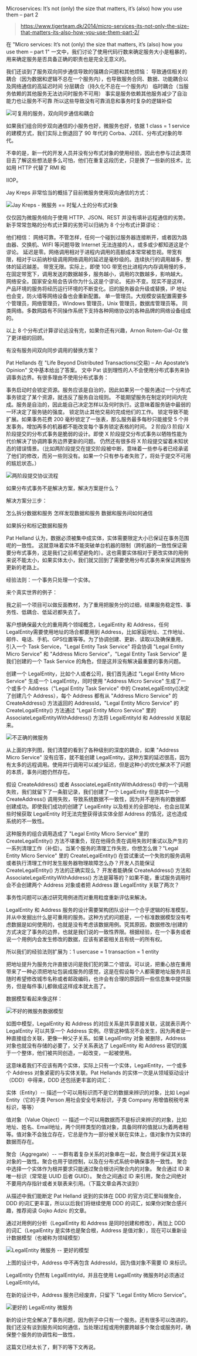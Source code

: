 

Microservices: It’s not (only) the size that matters, it’s (also) how you use them – part 2

> https://www.tigerteam.dk/2014/micro-services-its-not-only-the-size-that-matters-its-also-how-you-use-them-part-2/

在 "Micro services: It’s not (only) the size that matters, it’s (also) how you use them – part 1" 一文中，我们讨论了使用代码行数来确定服务大小是粗暴的，用来确定服务是否具备正确的职责也是完全无意义的。

我们还谈到了服务双向同步通信导致的强耦合问题和其他烦恼：
  导致通信相关的耦合（因为数据和逻辑不总在一个服务内），也导致服务合同、数据、功能耦合以及网络通信的高延迟时间
  分层耦合（持久化不总在一个服务内）
  临时耦合（当服务依赖的其他服务无法访问时服务不可用）
  事实是服务依赖其他服务减少了自治能力也让服务不可靠
  所以这些导致没有可靠消息和事务时复杂的逻辑补偿

![可复用的服务，双向同步通信和耦合](http://www.tigerteam.dk/wp-content/uploads/2014/03/reusable-services-and-coupling.png)

如果我们组合同步双向通信的小服务也好，微服务也好，依据 1 class = 1 service 的建模方式，我们实际上倒退回了 90 年代的 Corba、J2EE、分布式对象的年代。

不幸的是，新一代的开发人员并没有分布式对象的使用经验，因此也参与过此类项目去了解这些想法是多么可怕，他们在重复这段历史，只是换了一些新的技术，比如用 HTTP 代替了 RMI 和 

IIOP。

Jay Kreps 非常恰当的概括了目前微服务使用双向通信的方式：

![Jay Kreps - 微服务 == 时髦人士的分布式对象](http://www.tigerteam.dk/wp-content/uploads/2014/03/Jay-Kreps-Microservices-equals-distributed-objects.png)

仅仅因为微服务倾向于使用 HTTP、JSON、REST 并没有填补远程通信的劣势。新手常常忽略的分布式计算的劣势可以归纳为 8 个分布式计算谬论：

他们相信：
网络可靠。不管怎样，任何一个碰到过服务器连接断开，或者因为路由器、交换机、WIFI 等问题导致 Internet 无法连接的人，或多或少都知道这是个谬论。
延迟是零。网络调用相对于进程内调用的高额成本常常被忽视。带宽有限，相对于以前纳秒级调用网络调用的延迟是毫秒级的。连续执行的调用越多，整体的延迟越差。
带宽无限。实际上，即使 10G 带宽也比进程内内存调用慢的多，在固定带宽下，调用发送的数据越多，服务越小，调用的次数越多，影响越大。
网络安全。国家安全局会告诉你为什么这是个谬论。
拓扑不变。现实不是这样，产品环境的服务将经历运行环境的不断变化。旧的服务器会升级或替换，IP 地址也会变，防火墙等网络设备也会重新配置。
单一管理员。大规模安装配置需要多个管理员，网络管理员，Windows 管理员，Unix 管理员，数据库管理员等。
同类网络。多数网路有不同操作系统下支持各种网络协议的各种品牌的网络设备组成的。

以上 8 个分布式计算谬论远没有完，如果你还有兴趣，Arnon Rotem-Gal-Oz 做了更详细的回顾。

有没有服务间双向同步调用的替换方案？

Pat Hellands 在 "Life Beyond Distributed Transactions(交易) – An Apostate’s Opinion" 文中基本给出了答案。
文中 Pat 谈到理性的人不会使用分布式事务来协调事务边界。有很多理由不使用分布式事务：

事务启动时会锁定资源。服务应该是自治的，因此如果另一个服务通过一个分布式事务锁定了某个资源，就违反了服务自治规则。
不能期望服务在制定的时间内完成。服务是自治的，因此能自己决定怎样以及何时执行。这意味着服务链中最弱的一环决定了服务链的强度。
锁定防止其他交易的完成他们的工作。
锁定导致不能扩展。如果事务花费 200 毫秒锁定了一张表，那么服务最多每秒只能接受 5 个并发事务。增加再多的机器都不能改变每个事务锁定表格的时间。
2 阶段/3 阶段/ X 阶段提交的分布式事务是脆弱的设计。即使 X 阶段提交分布式事务以牺牲性能为代价解决了协调跨事务边界更新的问题。
仍然还有很多将 X 阶段提交留着未知状态的错误情景。（比如两阶段提交在提交阶段被中断，意味着一些参与者已经承诺了他们的修改，而另一些则没有。如果一个只有参与者失败了，将处于提交不可用的尴尬状态。）

![两阶段提交协议流程](http://www.tigerteam.dk/wp-content/uploads/2014/03/2-phase-commit-protocol-flow.png)

如果分布式事务不是解决方案，解决方案是什么？

解决方案分三步：

怎么拆分数据和服务
怎样发现数据和服务
数据和服务间如何通信

如果拆分和标记数据和服务

Pat Helland 认为，数据必须被集中成实体，实体需要限定大小已保证在事务范围呢的一致性。
这就意味着实体不能突破单台机器的限制（跨机器的一致性保证需要分布式事务，这是我们之前希望避免的）。这也需要实体相对于更改实体的用例来说不能太小，如果实体太小，我们就又回到了需要使用分布式事务来保证跨服务更新的老路上。

经验法则：一个事务只处理一个实体。

来个真实世界的例子：

我之前一个项目可以做反面教材，为了重用把服务分的过细，结果服务稳定性、事务性、低耦合、低延迟都失去了。

客户想确保最大化的重用两个领域概念，LegalEntity 和 Address，任何LegalEntity需要使用地址的场合都要用到 Address，比如家庭地址、工作地址、邮件、电话、手机、GPS位置等等。为了协调创建、更新、读取以及确保重用，引入一个 Task Service，"Legal Entity Task Service" 将会协调 "Legal Entity Micro Service" 和 "Address Micro Service"，"Legal Entity Task Service" 是我们创建的一个 Task Service 的角色，但是这并没有解决最重要的事务问题。

创建一个 LegalEntity，比如个人或者公司，我们首先通过 "Legal Entity Micro Service" 生成一个 LegalEntity，同时使用 "Address Micro Service" 生成了一个或多个 Address（"Legal Entity Task Service" 中的 CreateLegalEntity()决定了创建几个 Address），每个 Address 都有从 "Address Micro Service" 的 CreateAddress() 方法返回的 AddressId，"Legal Entity Micro Service" 的 CreateLogalEntity() 方法通过 "Legal Entity Micro Service" 里的 AssociateLegalEntityWithAddress() 方法将 LegalEntityId 和 AddressId 关联起来。

![不正确的微服务](http://www.tigerteam.dk/wp-content/uploads/2014/03/Bad-microservices-Create.png)

从上面的序列图，我们清楚的看到了各种级别的深度的耦合，如果 "Address Micro Service" 没有应答，就不能创建 LegalEntity。这种方案的延迟很高，因为有太多的远程调用。使用并行调用可以减少延迟，但是这种小的优化解决不了问题的本质，事务问题仍然存在。

假设 CreateAddress() 或者 AssociateLegalEntityWithAddress() 中的一个调用失败，我们就留下了一条脏记录，我们创建了一个 LegalEntity 但是其中一个 CreateAddress() 调用失败，导致系统数据不一致性，因为并不是所有的数据都创建成功。即使我们成功的创建了 LegalEntity 以及相关的全部地址，也会出现某些时候获取 LegalEntity 时无法完整获得该实体全部 Address 的情况，这也造成系统的不一致性。

这种服务的组合调用造成了 "Legal Entity Micro Service" 里的 CreateLegalEntity() 方法不堪重负，现在他得负责在调用失败时重试以及产生的一系列清理工作（补偿）。当某个服务的清理工作失败，你想怎么做？"Legal Entity Micro Service" 里的 CreateLegalEntity() 在尝试重试一个失败的服务调用或者执行清理工作时发生服务器物理故障怎么办？开发人员能保证 CreateLegalEntity() 方法的正确实现么？ 开发者能确保 CreateAddress() 方法和 AssociateLegalEntityWithAddress() 方法是幂等的？如果不能，重试服务调用时会不会创建两个 Address 对象或者把 Address 跟 LegalEntity 关联了两次？

事务性问题可以通过研究用例进而对重用粒度重新评估来解决。

LegalEntity 和 Address 服务的设计需要架构团队设计一个合乎逻辑的标准模型，并从中发掘出什么是可重用的服务。这种方式的问题是，一个标准数据模型没有考虑数据是如何使用的，也就是没有考虑该数据用例。究其原因，数据修改/创建的方式决定了事务的边界，也就是我们说的一致性界限。根据经验，在一个事务或者说一个用例内会发生修改的数据，应该有紧密相关且有统一的所有权。

所以我们的经验法则扩展为：1 usercase = 1 transaction = 1 entity

把地址提升为服务允许直接访问是我们犯的第二个错误。可以说，把重心放在重用带来了一种必须把地址包装成服务的感觉，这是在假设每个人都需要地址服务并且随时希望修改城市名称或者邮政编码，也许会有合理的原因将一些信息集中提供服务，但是每件事儿都做成这样成本就太高了。

数据模型看起来像这样：

![不好的微服务数据模型](http://www.tigerteam.dk/wp-content/uploads/2014/03/Bad-microservices-data-model.png)

如图中模型，LegalEntity 和 Address 的对应关系是共享直接关联，这就表示两个 LegalEntity 可以共享一个 Address 实例。尽管这种情况不会发生，因为两者是一种直接组合关联，更像一种父子关系。如果 LegalEntity 对象 被删除，Address 对象也就没有存储的必要了，父子关系表达了 LegalEntity 和 Address 密切的属于一个整体，他们被共同创造，一起改变，一起被使用。

这意味着我们不应该有两个实体，实际上只有一个实体，LegalEntity，一个或多个 Address 对象紧密的与实体关联。Pat Hellands 的实体一次是从领域驱动设计（DDD）中得来，DDD 还包括更丰富的词汇：

实体（Entity）-- 描述一个可以用标识而不是它的数据来辨识的对象，比如 Legal Entity（它的子类 Person 用社会安全号来标识，子类 Company 用增值税税号来标识，等等）

值对象（Value Object）-- 描述一个可以用数据而不是标识来辨识的对象，比如地址、姓名、Email地址，两个同样类型的值对象，具备同样的值就以为着两者相等。值对象不会独立存在，它总是作为一部分被关联在实体上，值对象作为实体的数据而存在。

聚合（Aggregate）-- 一群有着复杂关系的对象串在一起，聚合用于保证其关联对象的一致性。聚合也用于锁控制，以及在分布式系统中确保事务一致性。
  聚合中选择一个实体作为根并要求只能通过聚合根访问聚合内的对象。
  聚合通过 ID 来唯一标识（常常是 UUID 后者 GUID）。
  聚合之间通过 ID 来引用，聚合之间绝对不要用内存指针或者关联表来引用。（下篇文章会再次谈到）

从描述中我们能断定 Pat Helland 说到的实体在 DDD 的官方词汇里叫做聚合，DDD 的词汇更丰富，所以以后我们将继续使用 DDD 的词汇，如果你对聚合感兴趣，推荐阅读 Gojko Adzic 的文章。

通过对用例的分析（LegalEntity 和 Address 是同时创建和修改），再加上 DDD 的词汇（LegalEntity 是实体也是聚合根，Address 是值对象），现在可以重新设计数据模型（也被称为领域模型）

![LegalEntity 微服务 -- 更好的模型](http://www.tigerteam.dk/wp-content/uploads/2014/03/LegalEntity-Microservice-better-model.png)

上图的设计中，Address 中不再包含 AddressId，因为值对象不需要 ID 来标识。

LegalEntity 仍然有 LegalEntityId，并且在使用 LegalEntity 微服务时必须通过 LegalEntityId。

在新的设计中，Address 服务已经废弃，只留下 "Legal Entity Micro Service"。

![更好的 LegalEntity 微服务](http://www.tigerteam.dk/wp-content/uploads/2014/03/LegalEntity-microservice.png)

新的设计完全解决了事务问题，因为例子中只有一个服务。还有很多可以改进的，我们还没有谈到服务间如何通信，当处理过程或用例要跨越多个聚合或服务时，确保整个服务的协调性和一致性，

这篇文已经太长了，剩下的等下文再说。
